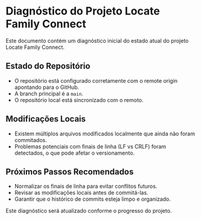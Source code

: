 # Diagnóstico do Projeto Locate Family Connect

Este documento contém um diagnóstico inicial do estado atual do projeto Locate Family Connect.

## Estado do Repositório

- O repositório está configurado corretamente com o remote origin apontando para o GitHub.
- A branch principal é a `main`.
- O repositório local está sincronizado com o remoto.

## Modificações Locais

- Existem múltiplos arquivos modificados localmente que ainda não foram commitados.
- Problemas potenciais com finais de linha (LF vs CRLF) foram detectados, o que pode afetar o versionamento.

## Próximos Passos Recomendados

- Normalizar os finais de linha para evitar conflitos futuros.
- Revisar as modificações locais antes de commitá-las.
- Garantir que o histórico de commits esteja limpo e organizado.

Este diagnóstico será atualizado conforme o progresso do projeto.
